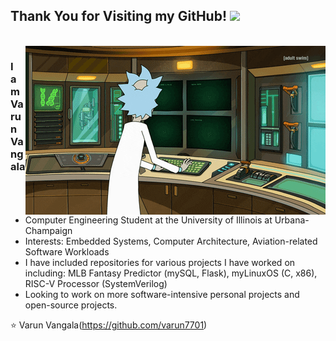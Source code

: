 ## Thank You for Visiting my GitHub! <img src="https://raw.githubusercontent.com/iampavangandhi/iampavangandhi/master/gifs/Hi.gif" width="30px"></h2>

<br />
<img align="right" alt="GIF" src="https://github.com/darshan-jain/darshan-jain/blob/master/rick.gif" />

### I am Varun Vangala
- Computer Engineering Student at the University of Illinois at Urbana-Champaign
- Interests: Embedded Systems, Computer Architecture, Aviation-related Software Workloads
- I have included repositories for various projects I have worked on including: MLB Fantasy Predictor (mySQL, Flask), myLinuxOS (C, x86), RISC-V Processor (SystemVerilog)
- Looking to work on more software-intensive personal projects and open-source projects.

⭐️ Varun Vangala(https://github.com/varun7701)
